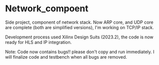 # Network_compoent
Side project, component of network stack. Now ARP core, and UDP core are complete (both are simplified versions), I'm working on TCP/IP stack.

Development process used Xilinx Design Suits (2023.2), the code is now ready for HLS and IP integration.

Note: Code now contains bugs!! please don't copy and run immediately. I will finalize code and testbench when all bugs are removed.
